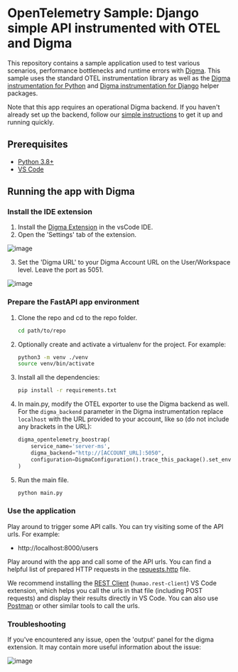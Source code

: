 # OpenTelemetry Sample: Django simple API instrumented with OTEL and Digma

This repository contains a sample application used to test various scenarios, performance bottlenecks and runtime errors with [Digma](https://github.com/digma-ai/digma). This sample uses the standard OTEL instrumentation library as well as the [Digma instrumentation for Python](https://github.com/digma-ai/opentelemetry-instrumentation-digma) and [Digma instrumentation for Django](https://github.com/digma-ai/opentelemetry-instrumentation-digma-django) helper packages.

Note that this app requires an operational Digma backend. If you haven't already set up the backend, follow our [simple instructions](https://github.com/digma-ai/digma) to get it up and running quickly.

## Prerequisites
- [Python 3.8+](https://www.python.org/downloads/)
- [VS Code](https://code.visualstudio.com/download)

## Running the app with Digma

### Install the IDE extension

1. Install the [Digma Extension](https://marketplace.visualstudio.com/items?itemName=digma.digma) in the vsCode IDE.
2. Open the 'Settings' tab of the extension.

![image](https://user-images.githubusercontent.com/93863/165008075-96fa40cd-a566-4c69-9481-195f69f3c425.png)

3. Set the 'Digma URL' to your Digma Account URL on the User/Workspace level. Leave the port as 5051. 

![image](https://user-images.githubusercontent.com/93863/165008209-c832fc43-0600-48e9-9324-a5c9f8e4b904.png)

### Prepare the FastAPI app environment

1. Clone the repo and cd to the repo folder.

    ```sh
    cd path/to/repo
    ```

2. Optionally create and activate a virtualenv for the project. For example:

    ```sh
    python3 -m venv ./venv
    source venv/bin/activate
    ```

3. Install all the dependencies:

    ```sh
    pip install -r requirements.txt
    ```

4. In main.py, modify the OTEL exporter to use the Digma backend as well. For the `digma_backend` parameter in the Digma instrumentation replace `localhost` with the URL provided to your account, like so (do not include any brackets in the URL):

    ```python
    digma_opentelemetry_boostrap(
        service_name='server-ms',
        digma_backend="http://[ACCOUNT_URL]:5050",
        configuration=DigmaConfiguration().trace_this_package().set_environment('dev')
    )
    ```

5. Run the main file.

    ```sh
    python main.py
    ```

### Use the application

Play around to trigger some API calls. You can try visiting some of the API urls. 
For example:

- http://localhost:8000/users

Play around with the app and call some of the API urls.
You can find a helpful list of prepared HTTP requests in the [requests.http](requests.http) file.

We recommend installing the [REST Client](https://marketplace.visualstudio.com/items?itemName=humao.rest-client) (`humao.rest-client`) VS Code extension, which helps you call the urls in that file (including POST requests) and display their results directly in VS Code. You can also use [Postman](https://www.postman.com/downloads/) or other similar tools to call the urls.

### Troubleshooting

If you've encountered any issue, open the 'output' panel for the digma extension. It may contain more useful information about the issue:

![image](https://user-images.githubusercontent.com/93863/165012583-9d154ea5-7378-466b-a6cc-686d4b5261e3.png)

